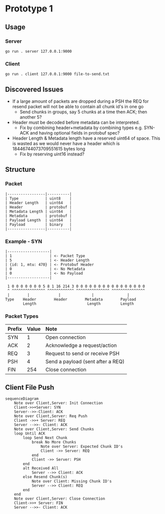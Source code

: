 # Prototype 1

## Usage
### Server

```
go run . server 127.0.0.1:9000
```

### Client

```
go run . client 127.0.0.1:9000 file-to-send.txt
```

## Discovered Issues
- If a large amount of packets are dropped during a PSH the REQ for resend packet will not be able to contain all chunk id's in one go
  - Send chunks in groups, say 5 chunks at a time then ACK; then another 5?
- Header must be decoded before metadata can be interpreted.
  - Fix by combining header+metadata by combining types e.g. SYN-ACK and having optional fields in protobuf spec?
- Header Length & Metadata length have a reserved uint64 of space. This is wasted as we would never have a header which is 18446744073709551615 bytes long
  - Fix by reserving uint16 instead?

## Structure
### Packet

```
|-----------------|----------|
| Type            | uint8    |
| Header Length   | uint64   |
| Header          | protobuf |
| Metadata Length | uint64   |
| Metadata        | protobuf |
| Payload Length  | uint64   |
| Payload         | binary   |
|-----------------|----------|
```

### Example - SYN

```
|-------------------|
| 1                 | <- Packet Type
| 5                 | <- Header Length
| {id: 1, mtu: 470} | <- Protobuf Header
| 0                 | <- No Metadata
| 0                 | <- No Payload
|-------------------|
```

```
 1 0 0 0 0 0 0 0 5 8 1 16 214 3 0 0 0 0 0 0 0 0 0 0 0 0 0 0 0 0
 ^ ^^^^^^^^^^^^^^^ ^^^^^^^^^^^^ ^^^^^^^^^^^^^^^ ^^^^^^^^^^^^^^^
 |        |             |              |               |
Type    Header        Header        Metadata        Payload
        Length                       Length         Length
```

### Packet Types

| Prefix | Value | Note                              |
| :----- | :---- | :-------------------------------- |
| SYN    | 1     | Open connection                   |
| ACK    | 2     | Acknowledge a request/action      |
| REQ    | 3     | Request to send or receive PSH    |
| PSH    | 4     | Send a payload (sent after a REQ) |
| FIN    | 254   | Close connection                  |


## Client File Push

```mermaid
sequenceDiagram
    Note over Client,Server: Init Connection
    Client->>+Server: SYN
    Server-->>-Client: ACK
    Note over Client,Server: Req Push
    Client ->>+ Server: REQ
    Server -->>- Client: ACK
    Note over Client,Server: Send Chunks
    loop Until ACK
        loop Send Next Chunk
            break No More Chunks
                Note over Server: Expected Chunk ID's
                Client ->> Server: REQ
            end
            Client ->> Server: PSH
        end
        alt Received All
            Server -->> Client: ACK
        else Resend Chunk(s)
            Note over Client: Missing Chunk ID's
            Server -->> Client: REQ
        end
    end
    Note over Client,Server: Close Connection
    Client->>+ Server: FIN
    Server -->>- Client: ACK
```
